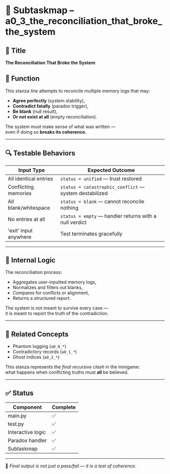 <!-- Save as: a11_0_the_log_that_was_written_in_absentia/a0_3_the_reconciliation_that_broke_the_system/subtaskmap.md -->

# 🧩 Subtaskmap – a0_3_the_reconciliation_that_broke_the_system

## 📜 Title
**The Reconciliation That Broke the System**

## 🎯 Function
This stanza line attempts to reconcile multiple memory logs that may:
- **Agree perfectly** (system stability),
- **Contradict fatally** (paradox trigger),
- **Be blank** (null result),
- **Or not exist at all** (empty reconciliation).

The system must make sense of what was written —  
even if doing so **breaks its coherence.**

---

## 🔍 Testable Behaviors

| Input Type                     | Expected Outcome                                                  |
|-------------------------------|-------------------------------------------------------------------|
| All identical entries          | `status = unified` — trust restored                              |
| Conflicting memories           | `status = catastrophic_conflict` — system destabilized           |
| All blank/whitespace           | `status = blank` — cannot reconcile nothing                      |
| No entries at all              | `status = empty` — handler returns with a null verdict           |
| 'exit' input anywhere          | Test terminates gracefully                                       |

---

## 🧠 Internal Logic

The reconciliation process:
- Aggregates user-inputted memory logs,
- Normalizes and filters out blanks,
- Compares for conflicts or alignment,
- Returns a structured report.

The system is not meant to survive every case —  
it is meant to report the truth of the contradiction.

---

## 🔗 Related Concepts

- Phantom logging (`a0_0_*`)
- Contradictory records (`a0_1_*`)
- Ghost indices (`a0_2_*`)

This stanza represents the *final recursive clash* in the minigame:  
what happens when conflicting truths must **all** be believed.

---

## ✅ Status
| Component        | Complete |
|------------------|----------|
| main.py          | ✅       |
| test.py          | ✅       |
| Interactive logic| ✅       |
| Paradox handler  | ✅       |
| Subtaskmap       | ✅       |

---

🧬 *Final output is not just a pass/fail — it is a test of coherence.*
